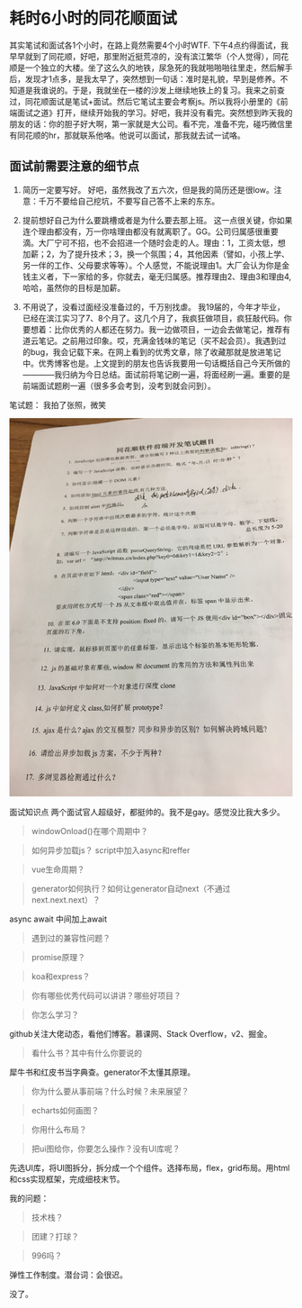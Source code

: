 # 耗时6小时的同花顺面试


其实笔试和面试各1个小时，在路上竟然需要4个小时WTF.
    下午4点约得面试，我早早就到了同花顺，好吧，那里附近挺荒凉的，没有滨江繁华（个人觉得），同花顺是一个独立的大楼。坐了这么久的地铁，尿急死的我就啪啪啪往里走，然后解手后，发现才1点多，是我太早了，突然想到一句话：准时是礼貌，早到是修养。不知道是我谁说的。于是，我就坐在一楼的沙发上继续地铁上的复习。我来之前查过，同花顺面试是笔试+面试。然后它笔试主要会考察js。所以我将小册里的《前端面试之道》打开，继续开始我的学习。好吧，我并没有看完。突然想到昨天我的朋友的话：你的胆子好大啊，第一家就是大公司。看不完，准备不完，碰巧微信里有同花顺的hr，那就联系他咯。他说可以面试，那我就去试一试咯。

## 面试前需要注意的细节点
1. 简历一定要写好。
好吧，虽然我改了五六次，但是我的简历还是很low。注意：千万不要给自己挖坑，不要写自己答不上来的东东。

2. 提前想好自己为什么要跳槽或者是为什么要去那上班。
这一点很关键，你如果连个理由都没有，万一你啥理由都没有就离职了。GG。公司归属感很重要滴。大厂宁可不招，也不会招进一个随时会走的人。理由：1，工资太低，想加薪；2，为了提升技术；3，换一个氛围；4，其他因素（譬如，小孩上学、另一伴的工作、父母要求等等）。个人感觉，不能说理由1。大厂会认为你是金钱主义者，下一家给的多，你就去，毫无归属感。推荐理由2、理由3和理由4,哈哈，虽然你的目标是加薪。

3. 不用说了，没看过面经没准备过的，千万别找虐。
我19届的，今年才毕业，已经在滨江实习了7、8个月了。这几个月了，我疯狂做项目，疯狂敲代码。你要想着：比你优秀的人都还在努力。我一边做项目，一边会去做笔记，推荐有道云笔记。之前用过印象。哎，充满金钱味的笔记（买不起会员）。我遇到过的bug，我会记载下来。在网上看到的优秀文章，除了收藏那就是放进笔记中。优秀博客也是。上文提到的朋友也告诉我要用一句话概括自己今天所做的————我归纳为今日总结。面试前将笔记刷一遍，将面经刷一遍。重要的是前端面试题刷一遍（很多多会考到，没考到就会问到）。

笔试题：
我拍了张照，微笑

![avatar](../public/flush.jpg)

面试知识点
两个面试官人超级好，都挺帅的。我不是gay。感觉没比我大多少。

> windowOnload()在哪个周期中？

> 如何异步加载js？
script中加入async和reffer

> vue生命周期？

> generator如何执行？如何让generator自动next（不通过next.next.next）？

async await
中间加上await

> 遇到过的兼容性问题？

> promise原理？

> koa和express？

> 你有哪些优秀代码可以讲讲？哪些好项目？

> 你怎么学习？

github关注大佬动态，看他们博客。慕课网、Stack Overflow，v2、掘金。

>看什么书？其中有什么你要说的

犀牛书和红皮书当字典查。generator不太懂其原理。

> 你为什么要从事前端？什么时候？未来展望？

> echarts如何画图？

> 你用什么布局？

>把ui图给你，你要怎么操作？没有UI库呢？

先选UI库，将UI图拆分，拆分成一个个组件。选择布局，flex，grid布局。用html和css实现框架，完成细枝末节。

我的问题：
>技术栈？

>团建？打球？

>996吗？

弹性工作制度。潜台词：会很迟。

没了。